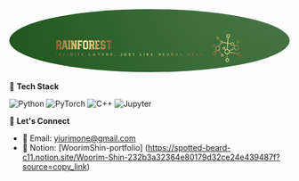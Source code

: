 <div align="center">
 <img src="images/스크린샷 2025-07-17 010839.png" width = 1000 style="border-radius: 50%" />
</div>

🌳 **Tech Stack**

![Python](https://img.shields.io/badge/Python-3776AB?style=flat&logo=python&logoColor=white)
![PyTorch](https://img.shields.io/badge/PyTorch-EE4C2C?style=flat&logo=pytorch&logoColor=white)
![C++](https://img.shields.io/badge/C++-00599C?style=flat&logo=c%2B%2B&logoColor=white)
![Jupyter](https://img.shields.io/badge/Jupyter-F37626?style=flat&logo=jupyter&logoColor=white)

🌳 **Let's Connect**

- 🌿 Email: [yiurimone@gmail.com](yiurimone@gmail.com)  
- 🌿 Notion: [WoorimShin-portfolio] (https://spotted-beard-c11.notion.site/Woorim-Shin-232b3a32364e80179d32ce24e439487f?source=copy_link)
  
